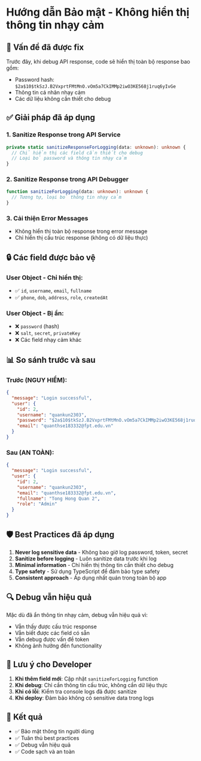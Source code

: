 # Hướng dẫn Bảo mật - Không hiển thị thông tin nhạy cảm

## 🚨 Vấn đề đã được fix

Trước đây, khi debug API response, code sẽ hiển thị toàn bộ response bao gồm:

- Password hash: `$2a$10$tkSzJ.B2VxprtFMtMnO.vOm5a7CkIMMp2iwO3KE568j1ruq6yIvGe`
- Thông tin cá nhân nhạy cảm
- Các dữ liệu không cần thiết cho debug

## ✅ Giải pháp đã áp dụng

### 1. Sanitize Response trong API Service

```typescript
private static sanitizeResponseForLogging(data: unknown): unknown {
  // Chỉ hiển thị các field cần thiết cho debug
  // Loại bỏ password và thông tin nhạy cảm
}
```

### 2. Sanitize Response trong API Debugger

```typescript
function sanitizeForLogging(data: unknown): unknown {
  // Tương tự, loại bỏ thông tin nhạy cảm
}
```

### 3. Cải thiện Error Messages

- Không hiển thị toàn bộ response trong error message
- Chỉ hiển thị cấu trúc response (không có dữ liệu thực)

## 🔒 Các field được bảo vệ

### User Object - Chỉ hiển thị:

- ✅ `id`, `username`, `email`, `fullname`
- ✅ `phone`, `dob`, `address`, `role`, `createdAt`

### User Object - Bị ẩn:

- ❌ `password` (hash)
- ❌ `salt`, `secret`, `privateKey`
- ❌ Các field nhạy cảm khác

## 📊 So sánh trước và sau

### Trước (NGUY HIỂM):

```json
{
  "message": "Login successful",
  "user": {
    "id": 2,
    "username": "quankun2303",
    "password": "$2a$10$tkSzJ.B2VxprtFMtMnO.vOm5a7CkIMMp2iwO3KE568j1ruq6yIvGe",
    "email": "quanthse183332@fpt.edu.vn"
  }
}
```

### Sau (AN TOÀN):

```json
{
  "message": "Login successful",
  "user": {
    "id": 2,
    "username": "quankun2303",
    "email": "quanthse183332@fpt.edu.vn",
    "fullname": "Tong Hong Quan 2",
    "role": "Admin"
  }
}
```

## 🛡️ Best Practices đã áp dụng

1. **Never log sensitive data** - Không bao giờ log password, token, secret
2. **Sanitize before logging** - Luôn sanitize data trước khi log
3. **Minimal information** - Chỉ hiển thị thông tin cần thiết cho debug
4. **Type safety** - Sử dụng TypeScript để đảm bảo type safety
5. **Consistent approach** - Áp dụng nhất quán trong toàn bộ app

## 🔍 Debug vẫn hiệu quả

Mặc dù đã ẩn thông tin nhạy cảm, debug vẫn hiệu quả vì:

- Vẫn thấy được cấu trúc response
- Vẫn biết được các field có sẵn
- Vẫn debug được vấn đề token
- Không ảnh hưởng đến functionality

## 📝 Lưu ý cho Developer

1. **Khi thêm field mới**: Cập nhật `sanitizeForLogging` function
2. **Khi debug**: Chỉ cần thông tin cấu trúc, không cần dữ liệu thực
3. **Khi có lỗi**: Kiểm tra console logs đã được sanitize
4. **Khi deploy**: Đảm bảo không có sensitive data trong logs

## 🚀 Kết quả

- ✅ Bảo mật thông tin người dùng
- ✅ Tuân thủ best practices
- ✅ Debug vẫn hiệu quả
- ✅ Code sạch và an toàn
